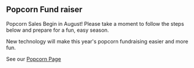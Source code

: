 ## <i class="fas fa-cloud-meatball"></i> Popcorn Fund raiser ##

Popcorn Sales Begin in August! Please take a moment to follow the steps below and prepare for a fun, easy season.

New technology will make this year's popcorn fundraising easier and more fun.

See our [Popcorn Page](http://cub306.com/popcorn/popcorn2019.md)
